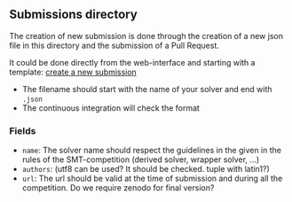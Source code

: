 ## Submissions directory

The creation of new submission is done through the creation of a new json file
in this directory and the submission of a Pull Request.

It could be done directly from the web-interface and starting with a template:
[create a new submission](https://github.com/SMT-COMP/smt-comp.github.io/new/new_submission/submissions?value=$value)

- The filename should start with the name of your solver and end with `.json`
- The continuous integration will check the format

### Fields

- `name`: The solver name should respect the guidelines in the given in the
  rules of the SMT-competition (derived solver, wrapper solver, ...)
- `authors`: (utf8 can be used? It should be checked. tuple with latin1?)
- `url`: The url should be valid at the time of submission and during all the
  competition. Do we require zenodo for final version?
